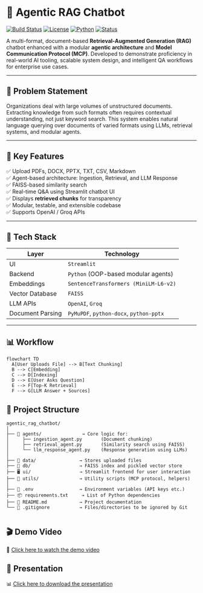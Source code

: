 # 🧠 Agentic RAG Chatbot

[![Build Status](https://img.shields.io/badge/build-passing-brightgreen)](https://github.com/AmanDataverse/Agentic_RAG_chatbot)
[![License](https://img.shields.io/badge/license-MIT-blue.svg)](LICENSE)
[![Python](https://img.shields.io/badge/python-3.10+-blue.svg)](https://www.python.org/)
[![Status](https://img.shields.io/badge/project-active-success)]()

A multi-format, document-based **Retrieval-Augmented Generation (RAG)** chatbot enhanced with a modular **agentic architecture** and **Model Communication Protocol (MCP)**. Developed to demonstrate proficiency in real-world AI tooling, scalable system design, and intelligent QA workflows for enterprise use cases.

---

## 📌 Problem Statement

Organizations deal with large volumes of unstructured documents. Extracting knowledge from such formats often requires contextual understanding, not just keyword search. This system enables natural language querying over documents of varied formats using LLMs, retrieval systems, and modular agents.

---

## 🚀 Key Features

✅ Upload PDFs, DOCX, PPTX, TXT, CSV, Markdown  
✅ Agent-based architecture: Ingestion, Retrieval, and LLM Response  
✅ FAISS-based similarity search  
✅ Real-time Q&A using Streamlit chatbot UI  
✅ Displays **retrieved chunks** for transparency  
✅ Modular, testable, and extensible codebase  
✅ Supports OpenAI / Groq APIs

---

## 🧰 Tech Stack

| Layer           | Technology                              |
|-----------------|------------------------------------------|
| UI              | `Streamlit`                              |
| Backend         | `Python` (OOP-based modular agents)      |
| Embeddings      | `SentenceTransformers (MiniLM-L6-v2)`    |
| Vector Database | `FAISS`                                  |
| LLM APIs        | `OpenAI`, `Groq`                         |
| Document Parsing| `PyMuPDF`, `python-docx`, `python-pptx`  |

---

## 📊 Workflow

```mermaid
flowchart TD
  A[User Uploads File] --> B[Text Chunking]
  B --> C[Embedding]
  C --> D[Indexing]
  D --> E[User Asks Question]
  E --> F[Top-K Retrieval]
  F --> G[LLM Answer + Sources]
```

## 📁 Project Structure

```text
agentic_rag_chatbot/
│
├── 🧠 agents/               → Core logic for:
│     ├── ingestion_agent.py       (Document chunking)
│     ├── retrieval_agent.py       (Similarity search using FAISS)
│     └── llm_response_agent.py    (Response generation using LLMs)
│
├── 📂 data/                → Stores uploaded files
├── 📂 db/                  → FAISS index and pickled vector store
├── 🖥️ ui/                  → Streamlit frontend for user interaction
├── 🧰 utils/               → Utility scripts (MCP protocol, helpers)
│
├── 📄 .env                 → Environment variables (API keys etc.)
├── 📦 requirements.txt     → List of Python dependencies
├── 📘 README.md            → Project documentation
└── 🚫 .gitignore           → Files/directories to be ignored by Git

```
```
```
## 🎬 Demo Video

🎥 [Click here to watch the demo video](media/Demo_Agentic_RAG_CHATBOT.mp4)

## 📑 Presentation

📊 [Click here to download the presentation](presentation/SLRIS_task_ppt.pptx)
